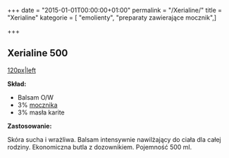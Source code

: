 +++
date = "2015-01-01T00:00:00+01:00"
permalink = "/Xerialine/"
title = "Xerialine"
kategorie = [ "emolienty", "preparaty zawierające mocznik",]

+++

Xerialine 500
-------------

[120px|left](/Grafika:Xerialine500.jpg "wikilink")

**Skład:**

-   Balsam O/W
-   3% [mocznika](/atopedia/mocznik "wikilink")
-   3% masła karite

**Zastosowanie:**

Skóra sucha i wrażliwa. Balsam intensywnie nawilżający do ciała dla całej rodziny. Ekonomiczna butla z dozownikiem. Pojemność 500 ml.
